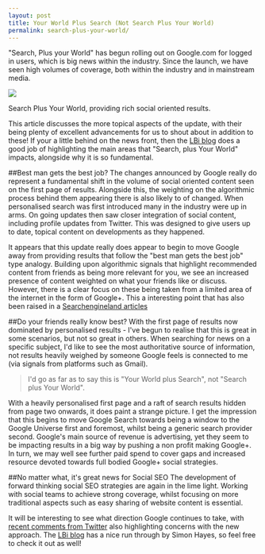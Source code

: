 ```yaml
---
layout: post
title: Your World Plus Search (Not Search Plus Your World)
permalink: search-plus-your-world/
---
```

"Search, Plus your World" has begun rolling out on Google.com for logged in users, which is big news within the industry. Since the launch, we have seen high volumes of coverage, both within the industry and in mainstream media.

<img src="http://uploads.calumshep.com/search-plus-your-world.gif"/>

Search Plus Your World, providing rich social oriented results.

This article discusses the more topical aspects of the update, with their being plenty of excellent advancements for us to shout about in addition to these! If your a little behind on the news front, then the [LBi blog](http://blog.bigmouthmedia.com/2012/01/10/google-gets-even-more-personal-search-your-world/) does a good job of highlighting the main areas that "Search, plus Your World" impacts, alongside why it is so fundamental.

##Best man gets the best job?
The changes announced by Google really do represent a fundamental shift in the volume of social oriented content seen on the first page of results. Alongside this, the weighting on the algorithmic process behind them appearing there is also likely to of changed. When personalised search was first introduced many in the industry were up in arms. On going updates then saw closer integration of social content, including profile updates from Twitter. This was designed to give users up to date, topical content on developments as they happened.

It appears that this update really does appear to begin to move Google away from providing results that follow the "best man gets the best job" type analogy. Building upon algorithmic signals that highlight recommended content from friends as being more relevant for you, we see an increased presence of content weighted on what your friends like or discuss. However, there is a clear focus on these being taken from a limited area of the internet in the form of Google+. This a interesting point that has also been raised in a [Searchengineland articles](http://searchengineland.com/examples-google-search-plus-drive-facebook-twitter-crazy-107554)

##Do your friends really know best?
With the first page of results now dominated by personalised results - I've begun to realise that this is great in some scenarios, but not so great in others. When searching for news on a specific subject, I'd like to see the most authoritative source of information, not results heavily weighed by someone Google feels is connected to me (via signals from platforms such as Gmail).

> I'd go as far as to say this is "Your World plus Search", not "Search plus Your World".

With a heavily personalised first page and a raft of search results hidden from page two onwards, it does paint a strange picture. I get the impression that this begins to move Google Search towards being a window to the Google Universe first and foremost, whilst being a generic search provider second. Google's main source of revenue is advertising, yet they seem to be impacting results in a big way by pushing a non profit making Google+. In turn, we may well see further paid spend to cover gaps and increased resource devoted towards full bodied Google+ social strategies.

##No matter what, it's great news for Social SEO
The development of forward thinking social SEO strategies are again in the lime light. Working with social teams to achieve strong coverage, whilst focusing on more traditional aspects such as easy sharing of website content is essential.

It will be interesting to see what direction Google continues to take, with [recent comments from Twitter](http://www.bbc.co.uk/news/technology-16511794) also highlighting concerns with the new approach. The [LBi blog](http://blog.bigmouthmedia.com/2012/01/10/google-gets-even-more-personal-search-your-world/) has a nice run through by Simon Hayes, so feel free to check it out as well!
